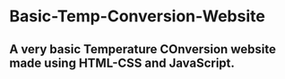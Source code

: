 # Basic-Temp-Conversion-Website

## A very basic Temperature COnversion website made using HTML-CSS and JavaScript.
